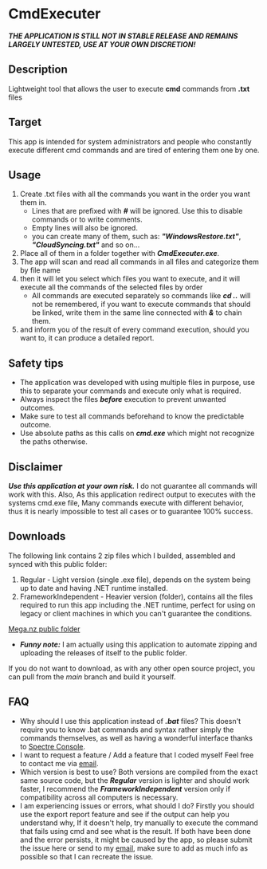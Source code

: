 # CmdExecuter

***THE APPLICATION IS STILL NOT IN STABLE RELEASE AND REMAINS LARGELY UNTESTED, USE AT YOUR OWN DISCRETION!***

## Description

Lightweight tool that allows the user to execute **cmd** commands from **.txt** files

## Target

This app is intended for system administrators and people who constantly execute different cmd commands and are tired of entering them one by one.

## Usage

1. Create .txt files with all the commands you want in the order you want them in.
    - Lines that are prefixed with ***#*** will be ignored. Use this to disable commands or to write comments.
    - Empty lines will also be ignored.
    - you can create many of them, such as: ***"WindowsRestore.txt"***, ***"CloudSyncing.txt"*** and so on...
2. Place all of them in a folder together with ***CmdExecuter.exe***.
3. The app will scan and read all commands in all files and categorize them by file name
4. then it will let you select which files you want to execute, and it will execute all the commands of the selected files by order
    - All commands are executed separately so commands like ***cd ..*** will not be remembered, if you want to execute commands that should be linked, write them in the same line connected with ***&*** to chain them.
5. and inform you of the result of every command execution, should you want to, it can produce a detailed report.

## Safety tips

- The application was developed with using multiple files in purpose, use this to separate your commands and execute only what is required.
- Always inspect the files ***before*** execution to prevent unwanted outcomes.
- Make sure to test all commands beforehand to know the predictable outcome.
- Use absolute paths as this calls on ***cmd.exe*** which might not recognize the paths otherwise.

## Disclaimer

***Use this application at your own risk.*** I do not guarantee all commands will work with this. Also, As this application redirect output to executes with the systems cmd.exe file, Many commands execute with different behavior, thus it is nearly impossible to test all cases or to guarantee 100% success.

## Downloads

The following link contains 2 zip files which I builded, assembled and synced with this public folder:

1. Regular - Light version (single .exe file), depends on the system being up to date and having .NET runtime installed.
2. FrameworkIndependent - Heavier version (folder), contains all the files required to run this app including the .NET runtime, perfect for using on legacy or client machines in which you can't guarantee the conditions.

[Mega.nz public folder](https://mega.nz/folder/prYATJLK#CXktCXklP7xn00u-M3VDwg)

- ***Funny note:*** I am actually using this application to automate zipping and uploading the releases of itself to the public folder.

If you do not want to download, as with any other open source project, you can pull from the *main* branch and build it yourself.

## FAQ

- Why should I use this application instead of ***.bat*** files?
This doesn't require you to know .bat commands and syntax rather simply the commands themselves, as well as having a wonderful interface thanks to [Spectre Console](https://spectreconsole.net/).
- I want to request a feature / Add a feature that I coded myself
Feel free to contact me via [email](dusrdev@gmail.com).
- Which version is best to use?
Both versions are compiled from the exact same source code, but the ***Regular*** version is lighter and should work faster, I recommend the ***FrameworkIndependent*** version only if compatibility across all computers is necessary.
- I am experiencing issues or errors, what should I do?
Firstly you should use the export report feature and see if the output can help you understand why, If it doesn't help, try manually to execute the command that fails using cmd and see what is the result. If both have been done and the error persists, it might be caused by the app, so please submit the issue here or send to my [email](dusrdev@gmail.com), make sure to add as much info as possible so that I can recreate the issue.
